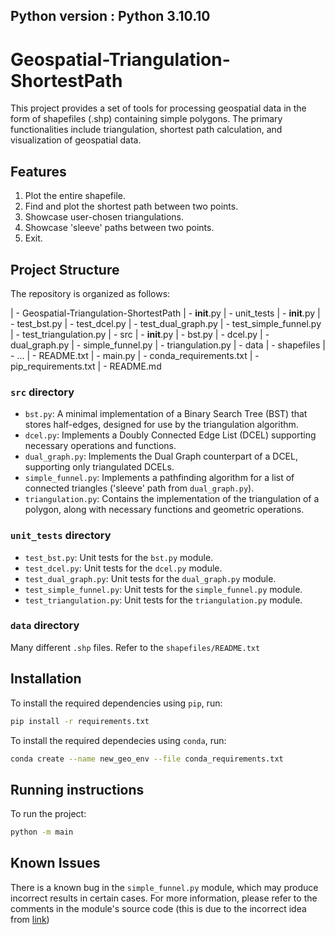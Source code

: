 Python version : Python 3.10.10
---------------------------------------------------------------------------------------

# Geospatial-Triangulation-ShortestPath

This project provides a set of tools for processing geospatial data in the form of shapefiles (.shp) containing simple polygons. The primary functionalities include triangulation, shortest path calculation, and visualization of geospatial data.

## Features

1. Plot the entire shapefile.
2. Find and plot the shortest path between two points.
3. Showcase user-chosen triangulations.
4. Showcase 'sleeve' paths between two points.
5. Exit.

## Project Structure

The repository is organized as follows:

| - Geospatial-Triangulation-ShortestPath
  | - __init__.py
  | - unit_tests
      | - __init__.py
      | - test_bst.py
      | - test_dcel.py
      | - test_dual_graph.py
      | - test_simple_funnel.py
      | - test_triangulation.py
  | - src
      | - __init__.py
      | - bst.py
      | - dcel.py
      | - dual_graph.py
      | - simple_funnel.py
      | - triangulation.py
  | - data
      | - shapefiles
	    | - ...
		| - README.txt
  | - main.py
  | - conda_requirements.txt
  | - pip_requirements.txt
  | - README.md
  
### `src` directory

- `bst.py`: A minimal implementation of a Binary Search Tree (BST) that stores half-edges, designed for use by the triangulation algorithm.
- `dcel.py`: Implements a Doubly Connected Edge List (DCEL) supporting necessary operations and functions.
- `dual_graph.py`: Implements the Dual Graph counterpart of a DCEL, supporting only triangulated DCELs.
- `simple_funnel.py`: Implements a pathfinding algorithm for a list of connected triangles ('sleeve' path from `dual_graph.py`).
- `triangulation.py`: Contains the implementation of the triangulation of a polygon, along with necessary functions and geometric operations.

### `unit_tests` directory

- `test_bst.py`: Unit tests for the `bst.py` module.
- `test_dcel.py`: Unit tests for the `dcel.py` module.
- `test_dual_graph.py`: Unit tests for the `dual_graph.py` module.
- `test_simple_funnel.py`: Unit tests for the `simple_funnel.py` module.
- `test_triangulation.py`: Unit tests for the `triangulation.py` module.

### `data` directory

Many different `.shp` files. Refer to the `shapefiles/README.txt`

## Installation

To install the required dependencies using `pip`, run:

```bash
pip install -r requirements.txt
```

To install the required dependecies using `conda`, run:

```bash
conda create --name new_geo_env --file conda_requirements.txt
```

## Running instructions

To run the project:
```bash
python -m main
```

## Known Issues
There is a known bug in the `simple_funnel.py` module, which may produce incorrect results in certain cases.
For more information, please refer to the comments in the module's source code (this is due to the incorrect 
idea from [link](http://digestingduck.blogspot.com/2010/03/simple-stupid-funnel-algorithm.html))
